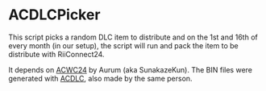 # ACDLCPicker

This script picks a random DLC item to distribute and on the 1st and 16th of every month (in our setup), the script will run and pack the item to be distribute with RiiConnect24.

It depends on [ACWC24](https://github.com/SunakazeKun/ACWC24) by Aurum (aka SunakazeKun). The BIN files were generated with [ACDLC](https://github.com/SunakazeKun/ACDLC), also made by the same person.